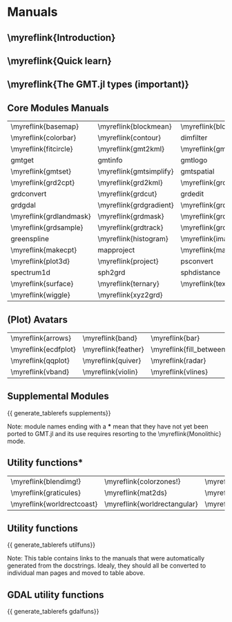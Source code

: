 
# Manuals

## \myreflink{Introduction}

## \myreflink{Quick learn}

## \myreflink{The GMT.jl types (important)}

## Core Modules Manuals

|  |  |  |  |  |  |
|:-----|:----|:----|:----|:----|:----|
| \myreflink{basemap} | \myreflink{blockmean} | \myreflink{blockmedian} | \myreflink{blockmode} | \myreflink{clip} | \myreflink{coast} |
| \myreflink{colorbar} | \myreflink{contour} | dimfilter  |  events  | \myreflink{filter1d} | |
| \myreflink{fitcircle} | \myreflink{gmt2kml} | \myreflink{gmtbinstats} | \myreflink{gmtconnect} | \myreflink{gmtconvert} | gmtdefaults |
| gmtget |  gmtinfo |  gmtlogo | \myreflink{gmtmath} | gmtregress | \myreflink{gmtselect} |
| \myreflink{gmtset} | \myreflink{gmtsimplify} |  gmtspatial | \myreflink{gmtsplit} |  gmtvector |  gmtwhich |
| \myreflink{grd2cpt} | \myreflink{grd2kml} | \myreflink{grd2xyz} |  grdblend | \myreflink{grdclip} | \myreflink{grdcontour} |
| grdconvert | \myreflink{grdcut} |  grdedit |  grdfft | \myreflink{grdfill} |  grdfilter |
| grdgdal | \myreflink{grdgradient} | \myreflink{grdhisteq} | \myreflink{grdimage} | \myreflink{grdinfo} | grdinterpolate |
| \myreflink{grdlandmask} | \myreflink{grdmask} | \myreflink{grdmath} | grdmix | \myreflink{grdpaste} |  grdproject |
| \myreflink{grdsample} | \myreflink{grdtrack} | \myreflink{grdtrend} | \myreflink{grdvector} | \myreflink{grdview} | grdvolume |
| greenspline | \myreflink{histogram} | \myreflink{image} | \myreflink{inset} | kml2gmt | \myreflink{legend} |
| \myreflink{makecpt} |  mapproject | \myreflink{mask} | \myreflink{movie} | \myreflink{nearneighbor} | \myreflink{plot} |
| \myreflink{plot3d} | \myreflink{project} |  psconvert | \myreflink{rose} | \myreflink{sample1d} | \myreflink{solar} |
| spectrum1d | sph2grd | sphdistance | \myreflink{sphinterpolate} | \myreflink{sphtriangulate} | \myreflink{subplot} |
| \myreflink{surface} | \myreflink{ternary} | \myreflink{text} | \myreflink{trend1d} | \myreflink{trend2d} | \myreflink{triangulate} |
| \myreflink{wiggle} | \myreflink{xyz2grd} |  |  |  |  |

## (Plot) Avatars

|  |  |  |  |  |  |  |  |  |  |
|:-----|:----|:----|:----|:----|:----|:----|:----|:----|:----|
| \myreflink{arrows} | \myreflink{band} | \myreflink{bar} | \myreflink{bar3} | \myreflink{boxplot} | \myreflink{bubblechart} | \myreflink{contourf} | \myreflink{cornerplot} | \myreflink{decorated} | \myreflink{earthregions} |
| \myreflink{ecdfplot} | \myreflink{feather} | \myreflink{fill_between} | \myreflink{hband} | \myreflink{hlines} | \myreflink{lines} | \myreflink{marginalhist} | \myreflink{parallelplot} | \myreflink{pcolor} | \myreflink{plotlinefit} |
| \myreflink{qqplot} | \myreflink{quiver} | \myreflink{radar} | \myreflink{scatter} | \myreflink{scatter3} | \myreflink{seismicity} | \myreflink{stairs} | \myreflink{stem} | \myreflink{triplot} | \myreflink{trisurf} |
| \myreflink{vband} | \myreflink{violin} | \myreflink{vlines} |  |  |  |  |  |  |  |


## Supplemental Modules

{{ generate_tablerefs supplements}}

Note: module names ending with a **\*** mean that they have not yet been ported to GMT.jl and
its use requires resorting to the \myreflink{Monolithic} mode.

## Utility functions*

|  |  |  |  |  |  |  |  |  |  |
|:-----|:----|:----|:----|:----|:----|:----|:----|:----|:----|
| \myreflink{blendimg!} | \myreflink{colorzones!} | \myreflink{cubeplot} | \myreflink{imagesc} | \myreflink{lelandshade} | \myreflink{coastlinesproj} | \myreflink{cubeslice} | \myreflink{lelandshade} | \myreflink{gmtread} | \myreflink{gmtwrite} |
| \myreflink{graticules} | \myreflink{mat2ds} | \myreflink{mat2grid} | \myreflink{mat2img} | \myreflink{orbits} | \myreflink{plotgrid!} | \myreflink{rasterzones!} | \myreflink{slicecube} | \myreflink{stackgrids} | \myreflink{worldrectgrid} |
| \myreflink{worldrectcoast} | \myreflink{worldrectangular} | \myreflink{xyzw2cube} |  |  |  |  |  |  |  |

## Utility functions

{{ generate_tablerefs utilfuns}}

Note: This table contains links to the manuals that were automatically generated from the docstrings.
Idealy, they should all be converted to individual man pages and moved to table above.

## GDAL utility functions

{{ generate_tablerefs gdalfuns}}
